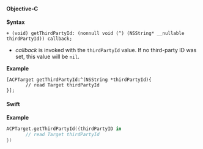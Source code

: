 #### Objective-C

**Syntax**

```objc
+ (void) getThirdPartyId: (nonnull void (^) (NSString* __nullable thirdPartyId)) callback;
```

* _callback_ is invoked with the `thirdPartyId` value. If no third-party ID was set, this value will be `nil`.

**Example**

```objc
[ACPTarget getThirdPartyId:^(NSString *thirdPartyId){
       // read Target thirdPartyId
}];
```

#### Swift

**Example**

```swift
ACPTarget.getThirdPartyId({thirdPartyID in
       // read Target thirdPartyId
})
```